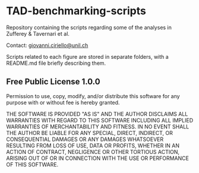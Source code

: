# TAD-benchmarking-scripts
Repository containing the scripts regarding some of the analyses in Zufferey &amp; Tavernari et al.

Contact: giovanni.ciriello@unil.ch

Scripts related to each figure are stored in separate folders, with a README.md file briefly describing them.

## Free Public License 1.0.0
Permission to use, copy, modify, and/or distribute this software for any purpose with or without fee is hereby granted.

THE SOFTWARE IS PROVIDED "AS IS" AND THE AUTHOR DISCLAIMS ALL WARRANTIES WITH REGARD TO THIS SOFTWARE INCLUDING ALL IMPLIED WARRANTIES OF MERCHANTABILITY AND FITNESS. IN NO EVENT SHALL THE AUTHOR BE LIABLE FOR ANY SPECIAL, DIRECT, INDIRECT, OR CONSEQUENTIAL DAMAGES OR ANY DAMAGES WHATSOEVER RESULTING FROM LOSS OF USE, DATA OR PROFITS, WHETHER IN AN ACTION OF CONTRACT, NEGLIGENCE OR OTHER TORTIOUS ACTION, ARISING OUT OF OR IN CONNECTION WITH THE USE OR PERFORMANCE OF THIS SOFTWARE.
